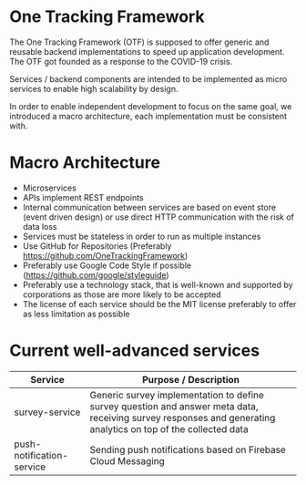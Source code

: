 # One Tracking Framework

The One Tracking Framework (OTF) is supposed to offer generic and reusable backend implementations to speed up application development. The OTF got founded as a response to the COVID-19 crisis.

Services / backend components are intended to be implemented as micro services to enable high scalability by design.

In order to enable independent development to focus on the same goal, we introduced a macro architecture, each implementation must be consistent with.

# Macro Architecture

- Microservices
- APIs implement REST endpoints
- Internal communication between services are based on event store (event driven design) or use direct HTTP communication with the risk of data loss
- Services must be stateless in order to run as multiple instances
- Use GitHub for Repositories (Preferably https://github.com/OneTrackingFramework)
- Preferably use Google Code Style if possible (https://github.com/google/styleguide)
- Preferably use a technology stack, that is well-known and supported by corporations as those are more likely to be accepted
- The license of each service should be the MIT license preferably to offer as less limitation as possible

# Current well-advanced services

| Service | Purpose / Description |
|---|---|
| survey-service | Generic survey implementation to define survey question and answer meta data, receiving survey responses and generating analytics on top of the collected data |
| push-notification-service | Sending push notifications based on Firebase Cloud Messaging |
